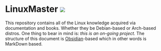 # LinuxMaster  <a href="https://github.com/victorkolis" target="_blank"><img src="https://img.shields.io/badge/Linux-FCC624?style=for-the-badge&logo=linux&logoColor=black" target="_blank"></a>
This repository contains all of the Linux knowledge acquired via documentation and books. Whether they be Debian-based or Arch-based distros.
One thing to bear in mind is: *this is an on-going project.* The structure of this document is <a href='https://obsidian.md/'>Obsidian</a>-based which in other words is MarkDown based.
